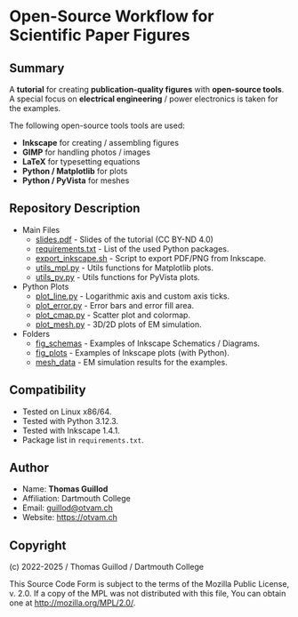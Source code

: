 # Open-Source Workflow for Scientific Paper Figures

## Summary

A **tutorial** for creating **publication-quality figures** with **open-source tools**.
A special focus on **electrical engineering** / power electronics is taken for the examples.

The following open-source tools tools are used:
* **Inkscape** for creating / assembling figures
* **GIMP** for handling photos / images
* **LaTeX** for typesetting equations
* **Python / Matplotlib** for plots
* **Python / PyVista** for meshes

## Repository Description

* Main Files
  * [slides.pdf](slides.pdf) - Slides of the tutorial (CC BY-ND 4.0)
  * [requirements.txt](requirements.txt) - List of the used Python packages.
  * [export_inkscape.sh](export_inkscape.sh) - Script to export PDF/PNG from Inkscape.
  * [utils_mpl.py](utils_mpl.py) - Utils functions for Matplotlib plots.
  * [utils_pv.py](utils_pv.py) - Utils functions for PyVista plots.
* Python Plots
  * [plot_line.py](plot_line.py) - Logarithmic axis and custom axis ticks.
  * [plot_error.py](plot_error.py) - Error bars and error fill area.
  * [plot_cmap.py](plot_cmap.py) - Scatter plot and colormap.
  * [plot_mesh.py](plot_mesh.py) - 3D/2D plots of EM simulation.
* Folders
  * [fig_schemas](fig_schemas) - Examples of Inkscape Schematics / Diagrams.
  * [fig_plots](fig_plots) - Examples of Inkscape plots (with Python).
  * [mesh_data](mesh_data) - EM simulation results for the examples.

## Compatibility

* Tested on Linux x86/64.
* Tested with Python 3.12.3.
* Tested with Inkscape 1.4.1.
* Package list in `requirements.txt`.

## Author

* Name: **Thomas Guillod**
* Affiliation: Dartmouth College
* Email: guillod@otvam.ch
* Website: https://otvam.ch

## Copyright

(c) 2022-2025 / Thomas Guillod / Dartmouth College

This Source Code Form is subject to the terms of the Mozilla Public
License, v. 2.0. If a copy of the MPL was not distributed with this
file, You can obtain one at http://mozilla.org/MPL/2.0/.
